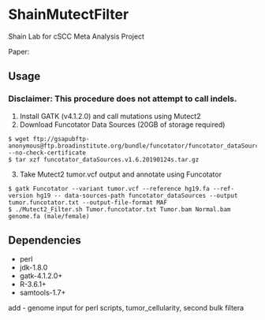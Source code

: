 # ShainMutectFilter
Shain Lab for cSCC Meta Analysis Project

Paper: 

## Usage
### Disclaimer: This procedure does not attempt to call indels.

1. Install GATK (v4.1.2.0) and call mutations using Mutect2
2. Download Funcotator Data Sources (20GB of storage required)

``` 
$ wget ftp://gsapubftp-anonymous@ftp.broadinstitute.org/bundle/funcotator/funcotator_dataSources.v1.6.20190124s.tar.gz --no-check-certificate
$ tar xzf funcotator_dataSources.v1.6.20190124s.tar.gz
```
3. Take Mutect2 tumor.vcf output and annotate using Funcotator
```
$ gatk Funcotator --variant tumor.vcf --reference hg19.fa --ref-version hg19 -- data-sources-path funcotator_dataSources --output tumor.funcotator.txt --output-file-format MAF
$ ./Mutect2_Filter.sh Tumor.funcotator.txt Tumor.bam Normal.bam genome.fa (male/female)

```

## Dependencies
* perl
* jdk-1.8.0
* gatk-4.1.2.0+
* R-3.6.1+
* samtools-1.7+

add - genome input for perl scripts, tumor_cellularity, second bulk filtera
